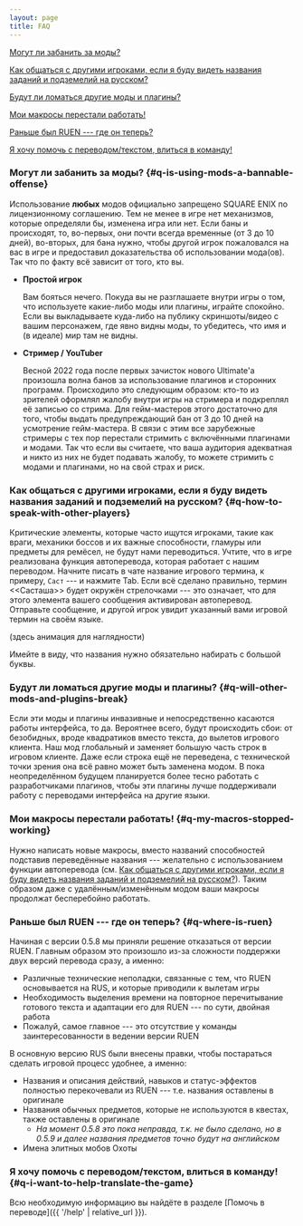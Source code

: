 ```yaml
---
layout: page
title: FAQ
---
```


[Могут ли забанить за моды?](#q-is-using-mods-a-bannable-offense)

[Как общаться с другими игроками, если я буду видеть названия заданий и подземелий на русском?](#q-how-to-speak-with-other-players)

[Будут ли ломаться другие моды и плагины?](#q-will-other-mods-and-plugins-break)

[Мои макросы перестали работать!](#q-my-macros-stopped-working)

[Раньше был RUEN --- где он теперь?](#q-where-is-ruen)

[Я хочу помочь с переводом/текстом, влиться в команду!](#q-i-want-to-help-translate-the-game)

### Могут ли забанить за моды? {#q-is-using-mods-a-bannable-offense}

Использование **любых** модов официально запрещено SQUARE ENIX по лицензионному соглашению. Тем не менее в игре нет механизмов, которые определяли бы, изменена игра или нет. Если баны и происходят, то, во-первых, они почти всегда временные (от 3 до 10 дней), во-вторых, для бана нужно, чтобы другой игрок пожаловался на вас в игре и предоставил доказательства об использовании мода(ов). Так что по факту всё зависит от того, кто вы.

* **Простой игрок**

  Вам бояться нечего. Покуда вы не разглашаете внутри игры о том, что используете какие-либо моды или плагины, играйте спокойно. Если вы выкладываете куда-либо на публику скриншоты/видео с вашим персонажем, где явно видны моды, то убедитесь, что имя и (в идеале) мир там не видны.

* **Стример / YouTuber**
  
  Весной 2022 года после первых зачисток нового Ultimate'а произошла волна банов за использование плагинов и сторонних программ. Происходило это следующим образом: кто-то из зрителей оформлял жалобу внутри игры на стримера и подкреплял её записью со стрима. Для гейм-мастеров этого достаточно для того, чтобы выдать предупреждающий бан от 3 до 10 дней на усмотрение гейм-мастера. В связи с этим все зарубежные стримеры с тех пор перестали стримить с включёнными плагинами и модами. Так что если вы считаете, что ваша аудитория адекватная и никто из них не будет подавать жалобу, то можете стримить с модами и плагинами, но на свой страх и риск.

### Как общаться с другими игроками, если я буду видеть названия заданий и подземелий на русском? {#q-how-to-speak-with-other-players}

Критические элементы, которые часто ищутся игроками, такие как враги, механики боссов и их важные способности, гламуры или предметы для ремёсел, не будут нами переводиться. Учтите, что в игре реализована функция автоперевода, которая работает с нашим переводом. Начните писать в чате название игрового термина, к примеру, `Саст` --- и нажмите Tab. Если всё сделано правильно, термин <<Састаша>> будет окружён стрелочками --- это означает, что для этого элемента вашего сообщения активирован автоперевод. Отправьте сообщение, и другой игрок увидит указанный вами игровой термин на своём языке.

(здесь анимация для наглядности)

Имейте в виду, что названия нужно обязательно набирать с большой буквы.

### Будут ли ломаться другие моды и плагины? {#q-will-other-mods-and-plugins-break}

Если эти моды и плагины инвазивные и непосредственно касаются работы интерфейса, то да. Вероятнее всего, будут происходить сбои: от безобидных, вроде квадратиков вместо текста, до вылетов игрового клиента. Наш мод глобальный и заменяет большую часть строк в игровом клиенте. Даже если строка ещё не переведена, с технической точки зрения она всё равно может быть заменена модом. В пока неопределённом будущем планируется более тесно работать с разработчиками плагинов, чтобы эти плагины лучше поддерживали работу с переводами интерфейса на другие языки.

### Мои макросы перестали работать! {#q-my-macros-stopped-working}

Нужно написать новые макросы, вместо названий способностей подставив переведённые названия --- желательно с использованием функции автоперевода (см. [Как общаться с другими игроками, если я буду видеть названия заданий и подземелий на русском?](#q-how-to-speak-with-other-players)). Таким образом даже с удалённым/изменённым модом ваши макросы продолжат бесперебойно работать.

### Раньше был RUEN --- где он теперь? {#q-where-is-ruen}

Начиная с версии 0.5.8 мы приняли решение отказаться от версии RUEN. Главным образом это произошло из-за сложности поддержки двух версий перевода сразу, а именно:

* Различные технические неполадки, связанные с тем, что RUEN основывается на RUS, и которые приводили к вылетам игры
* Необходимость выделения времени на повторное перечитывание готового текста и адаптации его для RUEN --- по сути, двойная работа
* Пожалуй, самое главное --- это отсутствие у команды заинтересованности в ведении версии RUEN

В основную версию RUS были внесены правки, чтобы постараться сделать игровой процесс удобнее, а именно:

* Названия и описания действий, навыков и статус-эффектов полностью перекочевали из RUEN --- т.е. названия оставлены в оригинале
* Названия обычных предметов, которые не используются в квестах, также оставлены в оригинале
  * _На момент 0.5.8 это пока неправда, т.к. не было сделано, но в 0.5.9 и далее названия предметов точно будут на английском_
* Имена элитных мобов Охоты

### Я хочу помочь с переводом/текстом, влиться в команду! {#q-i-want-to-help-translate-the-game}

Всю необходимую информацию вы найдёте в разделе [Помочь в переводе]({{ '/help' | relative_url }}).